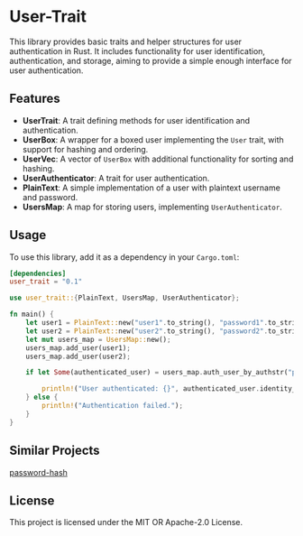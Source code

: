 # User-Trait

This library provides basic traits and helper structures for user authentication in Rust. It includes functionality for user identification, authentication, and storage, aiming to provide a simple enough interface for user authentication.

## Features

- **UserTrait**: A trait defining methods for user identification and authentication.
- **UserBox**: A wrapper for a boxed user implementing the `User` trait, with support for hashing and ordering.
- **UserVec**: A vector of `UserBox` with additional functionality for sorting and hashing.
- **UserAuthenticator**: A trait for user authentication.
- **PlainText**: A simple implementation of a user with plaintext username and password.
- **UsersMap**: A map for storing users, implementing `UserAuthenticator`.

## Usage

To use this library, add it as a dependency in your `Cargo.toml`:

```toml
[dependencies]
user_trait = "0.1"
```

```rust
use user_trait::{PlainText, UsersMap, UserAuthenticator};

fn main() {
    let user1 = PlainText::new("user1".to_string(), "password1".to_string());
    let user2 = PlainText::new("user2".to_string(), "password2".to_string());
    let mut users_map = UsersMap::new();
    users_map.add_user(user1);
    users_map.add_user(user2);

    if let Some(authenticated_user) = users_map.auth_user_by_authstr("plaintext:user2\npassword2") {

        println!("User authenticated: {}", authenticated_user.identity_str());
    } else {
        println!("Authentication failed.");
    }
}

```

## Similar Projects

[password-hash](https://crates.io/crates/password-hash)

## License

This project is licensed under the MIT OR Apache-2.0 License.

